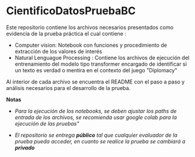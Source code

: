 # CientificoDatosPruebaBC
Este repositorio contiene los archivos necesarios presentados como evidencia de la prueba práctica el cual contiene :

* Computer vision: Notebook con funciones y procedimiento de extracción de los valores de interés
* Natural Lenguague Processing : Contiene los archivos de ejecución del entrenamiento del modelo tipo transformer encargado de identificar si un texto es verdad o mentira en el contexto del juego "Diplomacy"

Al interior de cada archivo se encuentra el README con el paso a paso y análisis necesarios para el desarrollo de la prueba.


**Notas**

* *Para la ejecución de los notebooks, se deben ajustar los paths de entrada de los archivos, se recomienda usar google colab para la ejecución de las pruebas"*

* *El repositorio se entrega **público** tal que cualquier evaluador de la prueba pueda acceder, en cuanto se realice la prueba se cambiará a **privado***


